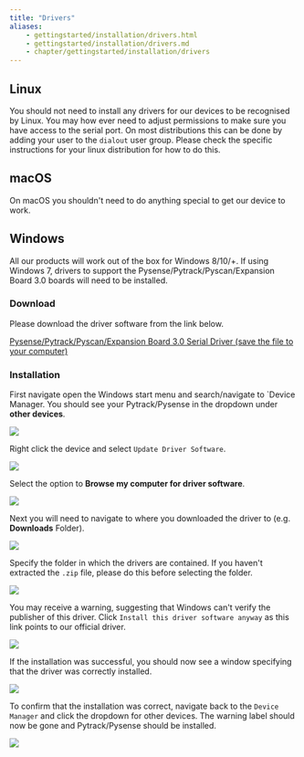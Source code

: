 ```yaml
---
title: "Drivers"
aliases:
    - gettingstarted/installation/drivers.html
    - gettingstarted/installation/drivers.md
    - chapter/gettingstarted/installation/drivers
---
```


## Linux

You should not need to install any drivers for our devices to be recognised by Linux. You may how ever need to adjust permissions to make sure you have access to the serial port. On most distributions this can be done by adding your user to the `dialout` user group. Please check the specific instructions for your linux distribution for how to do this.

## macOS

On macOS you shouldn't need to do anything special to get our device to work.

## Windows

All our products will work out of the box for Windows 8/10/+. If using Windows 7, drivers to support the Pysense/Pytrack/Pyscan/Expansion Board 3.0 boards will need to be installed.

### Download

Please download the driver software from the link below.

[Pysense/Pytrack/Pyscan/Expansion Board 3.0 Serial Driver (save the file to your computer)](https://github.com/pycom/pycom-documentation/blob/development_release/.gitbook/assets/pycom.inf)


### Installation

First navigate open the Windows start menu and search/navigate to \`Device Manager. You should see your Pytrack/Pysense in the dropdown under **other devices**.

![](/gitbook/assets/win7-1.png)

Right click the device and select `Update Driver Software`.

![](/gitbook/assets/win7-2%20%281%29.png)

Select the option to **Browse my computer for driver software**.

![](/gitbook/assets/win7-3.png)

Next you will need to navigate to where you downloaded the driver to (e.g. **Downloads** Folder).

![](/gitbook/assets/win7-4%20%281%29.png)

Specify the folder in which the drivers are contained. If you haven't extracted the `.zip` file, please do this before selecting the folder.

![](/gitbook/assets/win7-5%20%281%29.png)

You may receive a warning, suggesting that Windows can't verify the publisher of this driver. Click `Install this driver software anyway` as this link points to our official driver.

![](/gitbook/assets/win7-6%20%281%29.png)

If the installation was successful, you should now see a window specifying that the driver was correctly installed.

![](/gitbook/assets/win7-7.png)

To confirm that the installation was correct, navigate back to the `Device Manager` and click the dropdown for other devices. The warning label should now be gone and Pytrack/Pysense should be installed.

![](/gitbook/assets/win7-8.png)

